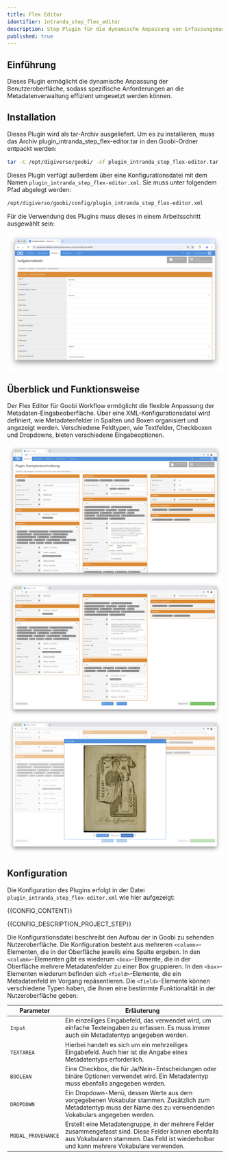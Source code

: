 ```yaml
---
title: Flex Editor
identifier: intranda_step_flex_editor
description: Step Plugin für die dynamische Anpassung von Erfassungsmasken für Metadaten
published: true
---
```


## Einführung
Dieses Plugin ermöglicht die dynamische Anpassung der Benutzeroberfläche, sodass spezifische Anforderungen an die Metadatenverwaltung effizient umgesetzt werden können.

## Installation
Dieses Plugin wird als tar-Archiv ausgeliefert. Um es zu installieren, muss das Archiv plugin_intranda_step_flex-editor.tar in den Goobi-Ordner entpackt werden:

```bash
tar -C /opt/digiverso/goobi/ -xf plugin_intranda_step_flex-editor.tar --exclude="pom.xml"
```

Dieses Plugin verfügt außerdem über eine Konfigurationsdatei mit dem Namen `plugin_intranda_step_flex-editor.xml`. Sie muss unter folgendem Pfad abgelegt werden:

```bash
/opt/digiverso/goobi/config/plugin_intranda_step_flex-editor.xml
```

Für die Verwendung des Plugins muss dieses in einem Arbeitsschritt ausgewählt sein:

![Konfiguration des Arbeitsschritts für die Nutzung des Plugins](screen1_de.png)

## Überblick und Funktionsweise
Der Flex Editor für Goobi Workflow ermöglicht die flexible Anpassung der Metadaten-Eingabeoberfläche. Über eine XML-Konfigurationsdatei wird definiert, wie Metadatenfelder in Spalten und Boxen organisiert und angezeigt werden. Verschiedene Feldtypen, wie Textfelder, Checkboxen und Dropdowns, bieten verschiedene Eingabeoptionen.

![Beispielhaftes Aussehen einer angepassten Metadaten-Eingabeoberfläche](screen2_de.png)
![Beispielhaftes Aussehen einer angepassten Metadaten-Eingabeoberfläche](screen3_de.png)
![Beispielhaftes Aussehen einer angepassten Metadaten-Eingabeoberfläche](screen4_de.png)

## Konfiguration
Die Konfiguration des Plugins erfolgt in der Datei `plugin_intranda_step_flex-editor.xml` wie hier aufgezeigt:

{{CONFIG_CONTENT}}

{{CONFIG_DESCRIPTION_PROJECT_STEP}}

Die Konfigurationsdatei beschreibt den Aufbau der in Goobi zu sehenden Nutzeroberfläche. Die Konfiguration besteht aus mehreren `<column>`-Elementen, die in der Oberfläche jeweils eine Spalte ergeben. In den `<column>`-Elementen gibt es wiederum `<box>`-Elemente, die in der Oberfläche mehrere Metadatenfelder zu einer Box gruppieren. In den `<box>`-Elementen wiederum befinden sich `<field>`-Elemente, die ein Metadatenfeld im Vorgang repäsentieren. Die `<field>`-Elemente können verschiedene Typen haben, die ihnen eine bestimmte Funktionalität in der Nutzeroberfläche geben:

Parameter               | Erläuterung
------------------------|------------------------------------
`Input`                      | Ein einzeiliges Eingabefeld, das verwendet wird, um einfache Texteingaben zu erfassen. Es muss immer auch ein Metadatentyp angegeben werden. |
`TEXTAREA`                      | Hierbei handelt es sich um ein mehrzeiliges Eingabefeld. Auch hier ist die Angabe eines Metadatentyps erforderlich. |
`BOOLEAN`                      | Eine Checkbox, die für Ja/Nein-Entscheidungen oder binäre Optionen verwendet wird. Ein Metadatentyp muss ebenfalls angegeben werden. |
`DROPDOWN`                      | Ein Dropdown-Menü, dessen Werte aus dem vorgegebenen Vokabular stammen. Zusätzlich zum Metadatentyp muss der Name des zu verwendenden Vokabulars angegeben werden. |
`MODAL_PROVENANCE`                      | Erstellt eine Metadatengruppe, in der mehrere Felder zusammengefasst sind. Diese Felder können ebenfalls aus Vokabularen stammen. Das Feld ist wiederholbar und kann mehrere Vokabulare verwenden. |
